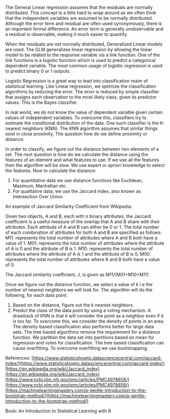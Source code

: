 The General Linear regression assumes that the residuals are normally distributed. This concept is a little hard to wrap around as we often think that the independent variables are assumed to be normally distributed. Although the error term and residual are often used synonymously, there is an important formal difference. An error term is generally unobservable and a residual is observable, making it much easier to quantify. 

When the residuals are not normally distributed, Generalized Linear models are used. The GLM generalizes linear regression by allowing the linear model to be related to the response variable via a link function. One of the link functions is a logistic function which is used to predict a categorical dependent variable. The most common usage of logistic regression is used to predict binary 0 or 1 outputs.

Logistic Regression is a great way to lead into classification realm of statistical learning. Like Linear regression, we optimize the classification algorithms by reducing the error. The error is reduced by simple classifier that assigns each observation to the most likely class,
given its predictor values. This is the Bayes classifier. 

In real world, we do not know the value of dependent variable given certain values of independent variables. To overcome this, classifiers try to estimate the conditional distribution of the data. One such classifier is the K-nearest neighbors (KNN). The KNN algorithm assumes that similar things exist in close proximity. The question how do we define proximity or distance.

In order to classify, we figure out the distance between two elements of a set. The next question is how do we calculate the distance using the features of an element and what features to use.
 If we use all the features then the algorithm will be slow. We use expert or apriori knowledge to select the features. Now to calculate the distance:
1.	For quantitative data we use distance functions like Euclidean, Maximum, Manhattan etc.
2.	For qualitative data, we use the Jaccard index, also known as Intersection Over Union. 

An example of Jaccard Similarity Coefficient from Wikipedia:

Given two objects, A and B, each with n binary attributes, the Jaccard coefficient is a useful measure of the overlap that A and B share with their attributes. Each attribute of A and B can either be 0 or 1. The total number of each combination of attributes for both A and B are specified as follows:
M11: represents the total number of attributes where A and B both have a value of 1.
M01: represents the total number of attributes where the attribute of A is 0 and the attribute of B is 1.
M10: represents the total number of attributes where the attribute of A is 1 and the attribute of B is 0.
M00: represents the total number of attributes where A and B both have a value of 0.

The Jaccard similarity coefficient, J, is given as  M11/(M01+M10+M11)

Once we figure out the distance function, we select a value of k i.e the number of nearest neighbors we will look for. The algorithm will do the following, for each data point:
1.	Based on the distance, figure out the k nearest neighbors.
2.	Predict the class of the data point by using a voting mechanism.
A drawback of KNN is that it will consider the point as a neighbor even if it is too far. To overcome this, we consider the density of points in an area. The density-based classification also performs better for large data sets.
The tree based algorithms remove the requirement for a distance function. We partition the data set into partitions based on mean for regression and votes for classification. The tree based classification can cause overfitting. To overcome overfitting we use bootstrapping.

References:
[https://www.statisticshowto.datasciencecentral.com/jaccard-index/](https://www.statisticshowto.datasciencecentral.com/jaccard-index/)
[https://en.wikipedia.org/wiki/Jaccard_index](https://en.wikipedia.org/wiki/Jaccard_index)
[https://www.ncbi.nlm.nih.gov/pmc/articles/PMC4978658/](https://www.ncbi.nlm.nih.gov/pmc/articles/PMC4978658/)
[https://machinelearningmastery.com/a-gentle-introduction-to-the-bootstrap-method/](https://machinelearningmastery.com/a-gentle-introduction-to-the-bootstrap-method/)

Book: An Introduction to Statistical Learning with R
